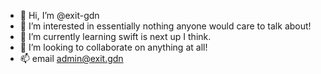 - 👋 Hi, I’m @exit-gdn
- 👀 I’m interested in essentially nothing anyone would care to talk about!
- 🌱 I’m currently learning swift is next up I think.
- 💞️ I’m looking to collaborate on anything at all!
- 📫 email admin@exit.gdn

<!---
exit-gdn/exit-gdn is a ✨ special ✨ repository because its `README.md` (this file) appears on your GitHub profile.
You can click the Preview link to take a look at your changes.
--->
